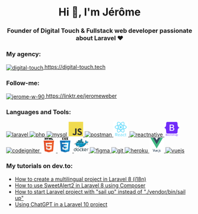 <h1 align="center">Hi 👋, I'm Jérôme</h1>
<h3 align="center">Founder of Digital Touch & Fullstack web developer passionate about Laravel ❤️</h3>

<h3 align="left">My agency:</h3>
<p align="left">
<a href="https://digital-touch.tech?from=github" target="blank"><img align="center" src="https://digital-touch.tech/images/logo-dark.png" alt="digital-touch" height="50" width="200" /> https://digital-touch.tech</a> 
  
</p>

<h3 align="left">Follow-me:</h3>
<p align="left">
<a href="https://linktr.ee/jeromeweber" target="blank"><img align="center" src="https://linktr.ee/_next/static/logo-assets/default-meta-image.png" alt="jerome-w-90" height="35" width="80" /> https://linktr.ee/jeromeweber</a> 
  
</p>

<h3 align="left">Languages and Tools:</h3>
<p align="left"> 
    <a href="https://laravel.com/" target="_blank"> <img src="https://alveoweb.ca/assets/logos/laravel.png" alt="laravel" width="35" height="35"/> </a> 
    <a href="https://www.php.net" target="_blank"> <img src="https://pbs.twimg.com/profile_images/477413657693782016/Ch8Mjsdv_400x400.png" alt="php" width="35" height="35"/> </a> 
    <a href="https://www.mysql.com/" target="_blank"> <img src="https://www.nicepng.com/png/full/269-2693391_mysql-mysql-logo-png-square.png" alt="mysql" width="40" height="40"/> </a> 
    <a href="https://developer.mozilla.org/en-US/docs/Web/JavaScript" target="_blank"> <img src="https://raw.githubusercontent.com/devicons/devicon/master/icons/javascript/javascript-original.svg" alt="javascript" width="40" height="40"/> </a> 
  <a href="https://postman.com" target="_blank"> <img src="https://www.vectorlogo.zone/logos/getpostman/getpostman-icon.svg" alt="postman" width="40" height="40"/> </a>
  <a href="https://reactjs.org/" target="_blank"> <img src="https://raw.githubusercontent.com/devicons/devicon/master/icons/react/react-original-wordmark.svg" alt="react" width="40" height="40"/> </a>
  <a href="https://reactnative.dev/" target="_blank"> <img src="https://reactnative.dev/img/header_logo.svg" alt="reactnative" width="40" height="40"/> </a> 
  <a href="https://getbootstrap.com" target="_blank"> <img src="https://raw.githubusercontent.com/devicons/devicon/master/icons/bootstrap/bootstrap-plain-wordmark.svg" alt="bootstrap" width="40" height="40"/> </a> 
  <a href="https://codeigniter.com" target="_blank"> <img src="https://cdn.worldvectorlogo.com/logos/codeigniter.svg" alt="codeigniter" width="40" height="40"/> </a> 
  <a href="https://www.w3.org/html/" target="_blank"> <img src="https://raw.githubusercontent.com/devicons/devicon/master/icons/html5/html5-original-wordmark.svg" alt="html5" width="40" height="40"/> </a> 
  <a href="https://www.w3schools.com/css/" target="_blank"> <img src="https://raw.githubusercontent.com/devicons/devicon/master/icons/css3/css3-original-wordmark.svg" alt="css3" width="40" height="40"/> </a> 
  <a href="https://www.docker.com/" target="_blank"> <img src="https://raw.githubusercontent.com/devicons/devicon/master/icons/docker/docker-original-wordmark.svg" alt="docker" width="40" height="40"/> </a>
  <a href="https://www.figma.com/" target="_blank"> <img src="https://www.vectorlogo.zone/logos/figma/figma-icon.svg" alt="figma" width="40" height="40"/> </a> 
  <a href="https://git-scm.com/" target="_blank"> <img src="https://www.vectorlogo.zone/logos/git-scm/git-scm-icon.svg" alt="git" width="40" height="40"/> </a>
  <a href="https://heroku.com" target="_blank"> <img src="https://styles.redditmedia.com/t5_2t6ic/styles/communityIcon_ganjf24sw3f51.jpg" alt="heroku" width="40" height="40"/> </a> 
  <a href="https://vuejs.org/" target="_blank"> <img src="https://raw.githubusercontent.com/devicons/devicon/master/icons/vuejs/vuejs-original-wordmark.svg" alt="vuejs" width="40" height="40"/> </a> 
  <a href="https://symfony.com/" target="_blank"> <img src="https://cdn.worldvectorlogo.com/logos/symfony.svg" alt="vuejs" width="40" height="40"/> </a> 
</p>

<h3 align="left">My tutorials on dev.to:</h3>
<ul>
<li><a href="https://dev.to/jeromew90/how-to-create-a-multilingual-project-in-laravel-internationalization-i18n-11ol" rel="nofollow">How to create a multilingual project in Laravel 8 (i18n)</a></li>
<li><a href="https://dev.to/jeromew90/how-use-sweetalert2-in-laravel-8-using-composer-jki" rel="nofollow">How to use SweetAlert2 in Laravel 8 using Composer</a></li>
<li><a href="https://dev.to/jeromew90/how-to-start-laravel-project-with-the-shortcut-sail-up-using-bashrc-31dl" rel="nofollow">How to start Laravel project with "sail up" instead of "./vendor/bin/sail up"</a></li>
<li><a href="https://dev.to/jeromew90/using-chatgpt-in-a-laravel-10-project-ng8" rel="nofollow">Using ChatGPT in a Laravel 10 project
</a></li>
</ul>
